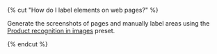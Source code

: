 {% cut "How do I label elements on web pages?" %}

Generate the screenshots of pages and manually label areas using the [Product recognition in images](https://platform.toloka.ai/requester/templates?choosedCard=6DK57E1dM6NtqpB4kway) preset.

{% endcut %}